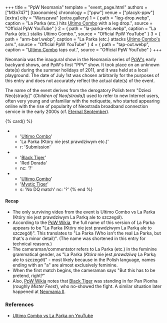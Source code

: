 +++
title = "PpW Neomania"
template = "event_page.html"
authors = ["M3n747"]
[taxonomies]
chronology = ["ppw"]
venue = ["placyk-ppw"]
[extra]
city = "Warszawa"
[extra.gallery]
1 = { path = "leg-drop.webp", caption = "La Parka (etc.) hits [Ultimo Combo](@/w/johnny-blade.md) with a leg drop.", source = "Official PpW YouTube" }
2 = { path = "la-parka-etc.webp", caption = "La Parka (etc.) stalks Ultimo Combo.", source = "Official PpW YouTube" }
3 = { path = "arm-bar!.webp", caption = "La Parka (etc.) attacks [Ultimo Combo's](@/w/johnny-blade.md) arm.", source = "Official PpW YouTube" }
4 = { path = "tap-out.webp", caption = "[Ultimo Combo](@/w/johnny-blade.md) taps out.", source = "Official PpW YouTube" }
+++

Neomania was the inaugural show in the Neomania series of [PpW's](@/o/ppw.md) early backyard shows, and PpW's first "PPV" show. It took place on an unknown date(s) during the summer holidays of 2011, and it was held at a local playground. The date of July 1st was chosen arbitrarily for the purposes of this entry and does not accurately reflect the actual date(s) of the event.

The name of the event derives from the derogatory Polish term "Dzieci Neo[strady]" (_Children of Neo[strada]_) used to refer to new Internet users, often very young and unfamiliar with the netiquette, who started appearing online with the rise of popularity of Neostrada broadband connection service in the early 2000s (cf. [Eternal September][nooby]).

{% card() %}
- - '[Ultimo Combo](@/w/johnny-blade.md)'
  - 'La Parka (Który nie jest prawdziwym etc.)'
  - r: 'Submission'
- - '[Black Tiger](@/w/rob-scaffold.md)'
  - 'Red Dorada'
  - nc: '?'
- - '[Ultimo Combo](@/w/johnny-blade.md)'
  - '[Mystic Tiger](@/w/rob-scaffold.md)'
  - s: 'No DQ match'
    nc: '?'
{% end %}

#### Recap

* The only surviving video from the event is Ultimo Combo vs La Parka (Który nie jest prawdziwym La Parką ale to szczegół).
* According to the [PpW Wikia][ppw-wiki-neo-1], the full name of this version of La Parka appears to be "La Parka (Który nie jest prawdziwym La Parką ale to szczegół)". This translates to "La Parka (Who isn't the real La Parka, but that's a minor detail)". (The name was shortened in this entry for technical reasons.)
* The cameraman/commentator refers to La Parka (etc.) in the feminine grammatical gender, as "La Parka (_Która_ nie jest _prawdziwą_ La Parką ale to szczegół)" - most likely because in the Polish language, names ending with an "a" are almost exclusively feminine.
* When the first match begins, the cameraman says "But this has to be pretend, right?"
* Also, [PpW Wikia][ppw-wiki-neo-1] notes that [Black Tiger](@/w/rob-scaffold.md) was standing in for Pan Pionha (roughly _Mister Feest_), who no-showed the fight. A similar situation later happened at [Neomania II](@/e/ppw/2012-07-01-ppw-neomania-ii.md).

### References

* [Ultimo Combo vs La Parka on YouTube](https://www.youtube.com/watch?v=igbjryET25w)

[ppw-wiki-neo-1]: https://ppw-fandom.tpwres.pl/ppw-neomania-i
[nooby]: https://en.wikipedia.org/wiki/Eternal_September
